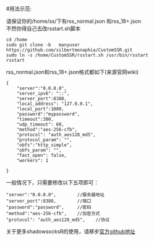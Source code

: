 #用法示范:  

请保证你的/home/ss/下有rss_normal.json 和rss_18+.json  
不然你得自己去改rsstart.sh脚本  
```
cd /home  
sudo git clone -b	manyuser  https://github.com/silbertmonaphia/CustomSSR.git  
sudo ln -s /home/CustomSSR/rsstart.sh /usr/bin/rsstart  
rsstart   
```

rss_normal.json和rss_18+.json格式都如下(来源官网wiki)  
```
{
    "server":"0.0.0.0",
    "server_ipv6": "::",
    "server_port":8388,
    "local_address": "127.0.0.1",
    "local_port":1080,
    "password":"mypassword",
    "timeout":300,
    "udp_timeout": 60,
    "method":"aes-256-cfb",
    "protocol": "auth_aes128_md5",
    "protocol_param": "",
    "obfs":"http_simple",
    "obfs_param": "",
    "fast_open": false,
    "workers": 1

}
```  
一般情况下，只需要修改以下五项即可：  
```
"server":"0.0.0.0",        //服务器地址
"server_port":8388,        //端口
"password":"password",     //密码
"method":"aes-256-cfb",    //加密方式
"protocol": "auth_aes128_md5",    //协议
```



关于更多shadowsocksR的使用，请移步[官方github地址](https://github.com/shadowsocksr/shadowsocksr)
